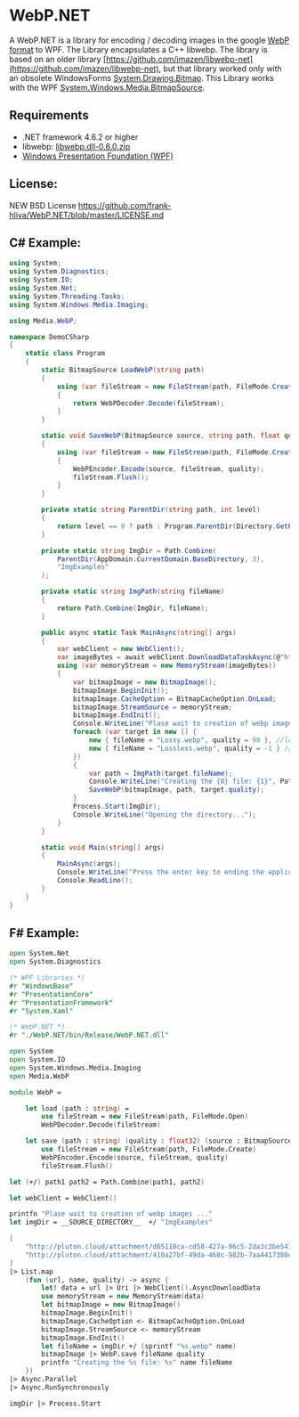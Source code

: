 # WebP.NET

A WebP.NET is a library for encoding / decoding images in the google [WebP format](https://en.wikipedia.org/wiki/WebP) to WPF. The Library encapsulates a C++ libwebp. The library is based on an older library [https://github.com/imazen/libwebp-net](https://github.com/imazen/libwebp-net), but that library worked only with an obsolete WindowsForms [System.Drawing.Bitmap](https://docs.microsoft.com/en-us/dotnet/api/system.drawing.bitmap). This Library works with the WPF [System.Windows.Media.BitmapSource](https://docs.microsoft.com/en-us/dotnet/api/system.windows.media.imaging.bitmapsource). 

## Requirements

- .NET framework 4.6.2 or higher
- libwebp: [libwebp.dll-0.6.0.zip](/libwebp.dll-0.6.0.zip)
- [Windows Presentation Foundation (WPF)](https://en.wikipedia.org/wiki/Windows_Presentation_Foundation)

## License:

NEW BSD License https://github.com/frank-hliva/WebP.NET/blob/master/LICENSE.md

## C# Example:

```csharp
using System;
using System.Diagnostics;
using System.IO;
using System.Net;
using System.Threading.Tasks;
using System.Windows.Media.Imaging;

using Media.WebP;

namespace DemoCSharp
{
    static class Program
    {
        static BitmapSource LoadWebP(string path)
        {
            using (var fileStream = new FileStream(path, FileMode.Create))
            {
                return WebPDecoder.Decode(fileStream);
            }
        }

        static void SaveWebP(BitmapSource source, string path, float quality)
        {
            using (var fileStream = new FileStream(path, FileMode.Create))
            {
                WebPEncoder.Encode(source, fileStream, quality);
                fileStream.Flush();
            }
        }

        private static string ParentDir(string path, int level)
        {
            return level == 0 ? path : Program.ParentDir(Directory.GetParent(path).FullName, level - 1);
        }

        private static string ImgDir = Path.Combine(
            ParentDir(AppDomain.CurrentDomain.BaseDirectory, 3),
            "ImgExamples"
        );

        private static string ImgPath(string fileName)
        {
            return Path.Combine(ImgDir, fileName);
        }

        public async static Task MainAsync(string[] args)
        {
            var webClient = new WebClient();
            var imageBytes = await webClient.DownloadDataTaskAsync(@"http://pluton.cloud/attachment/d65118ca-cd58-427a-96c5-2da3c3be541d/taylorlayos.tif");
            using (var memoryStream = new MemoryStream(imageBytes))
            {
                var bitmapImage = new BitmapImage();
                bitmapImage.BeginInit();
                bitmapImage.CacheOption = BitmapCacheOption.OnLoad;
                bitmapImage.StreamSource = memoryStream;
                bitmapImage.EndInit();
                Console.WriteLine("Plase wait to creation of webp images ...");
                foreach (var target in new [] {
                    new { fileName = "Lossy.webp", quality = 90 }, //lossy 0..100
                    new { fileName = "Lossless.webp", quality = -1 } // -1 loseless
                })
                {
                    var path = ImgPath(target.fileName);
                    Console.WriteLine("Creating the {0} file: {1}", Path.GetFileNameWithoutExtension(path).ToLower(), path);
                    SaveWebP(bitmapImage, path, target.quality);
                }
                Process.Start(ImgDir);
                Console.WriteLine("Opening the directory...");
            }
        }

        static void Main(string[] args)
        {
            MainAsync(args);
            Console.WriteLine("Press the enter key to ending the application...");
            Console.ReadLine();
        }
    }
}
```

## F# Example:

```fsharp
open System.Net
open System.Diagnostics

(* WPF Libraries *)
#r "WindowsBase"
#r "PresentationCore"
#r "PresentationFramework"
#r "System.Xaml"

(* WebP.NET *)
#r "./WebP.NET/bin/Release/WebP.NET.dll"

open System
open System.IO
open System.Windows.Media.Imaging
open Media.WebP

module WebP =

    let load (path : string) =
        use fileStream = new FileStream(path, FileMode.Open)
        WebPDecoder.Decode(fileStream)

    let save (path : string) (quality : float32) (source : BitmapSource) =
        use fileStream = new FileStream(path, FileMode.Create)
        WebPEncoder.Encode(source, fileStream, quality)
        fileStream.Flush()

let (+/) path1 path2 = Path.Combine(path1, path2)

let webClient = WebClient()

printfn "Plase wait to creation of webp images ..."
let imgDir = __SOURCE_DIRECTORY__  +/ "ImgExamples"

[
    "http://pluton.cloud/attachment/d65118ca-cd58-427a-96c5-2da3c3be541d/taylorlayos.tif", "Lossless", -1.0f
    "http://pluton.cloud/attachment/410a27bf-49da-468c-982b-7aa4417380cb/kocky.png", "Lossy", 90.0f
] 
|> List.map
    (fun (url, name, quality) -> async {
        let! data = url |> Uri |> WebClient().AsyncDownloadData
        use memoryStream = new MemoryStream(data)
        let bitmapImage = new BitmapImage()
        bitmapImage.BeginInit()
        bitmapImage.CacheOption <- BitmapCacheOption.OnLoad
        bitmapImage.StreamSource <- memoryStream
        bitmapImage.EndInit()
        let fileName = imgDir +/ (sprintf "%s.webp" name)
        bitmapImage |> WebP.save fileName quality
        printfn "Creating the %s file: %s" name fileName
    })
|> Async.Parallel
|> Async.RunSynchronously

imgDir |> Process.Start
```
